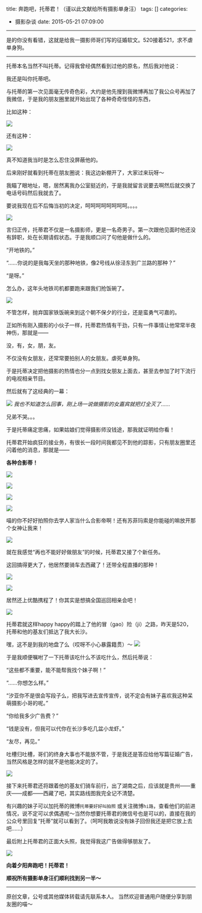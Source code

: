 title: 奔跑吧，托蒂君！（谨以此文献给所有摄影单身汪）
tags: []
categories:
  - 摄影杂谈
date: 2015-05-21 07:09:00
---
是的你没有看错，这就是给我一摄影师哥们写的征婚软文。520接着521，求不虐单身狗。

------------


托蒂本名当然不叫托蒂。记得我曾经偶然看到过他的原名，然后我对他说：

我还是叫你托蒂吧。

与托蒂的第一次见面毫无传奇色彩，大约是他先搜到我微博再加了我公众号再加了我微信，于是我的朋友圈里就开始出现了各种奇奇怪怪的东西，

比如这种：

![](http://mmbiz.qlogo.cn/mmbiz/xBmfrfspdrz0OphxQvTDkicJoOVYU2EfW0gqFRdrsUXofGzaibz3xoI5b78H63BcA4SJP98UJu6HVo8xac0d9jKQ/0)


还有这种：

![](http://mmbiz.qlogo.cn/mmbiz/xBmfrfspdrz0OphxQvTDkicJoOVYU2EfWVqtCTty3FaxTHqcU0d6Qa8zns3nIyOdbiawZn8BYGDNPMtHkXSPpqyg/0)


真不知道我当时是怎么忍住没屏蔽他的。

后来刚好就看到托蒂在朋友圈说：我这边新棚开了，大家过来玩呀～

我瞄了眼地址，嗯，居然离我办公室挺近的，于是我就留言说要去啊然后就交换了电话号码然后我就去了。

要说我现在后不后悔当初的决定，呵呵呵呵呵呵呵呵。。。。

![](http://mmbiz.qlogo.cn/mmbiz/xBmfrfspdrz0OphxQvTDkicJoOVYU2EfWnmsnjM3PlwFDH6vGAR2IbgxfP6u7MoiaicA1PEnqlq3c0WKkKWxouH4A/0)

言归正传，托蒂君不仅是一名摄影师，更是一名奇男子。第一次跟他见面时他还没有辞职，处在长期请假状态。于是我顺口问了句他是做什么的。

“开地铁的。”

“……你说的是我每天坐的那种地铁，像2号线从徐泾东到广兰路的那种？”

“是呀。”

怎么办，这年头地铁司机都要跑来跟我们抢饭碗了。

![](http://mmbiz.qlogo.cn/mmbiz/xBmfrfspdrz0OphxQvTDkicJoOVYU2EfWmfNID8g5iaVjj84UHulmHCThJh3MGRWmkQCYlm4vauKicngoYByeVo6Q/0)


不管怎样，抛弃国家铁饭碗来到这个朝不保夕的行业，还是蛮勇气可嘉的。

正如所有刚入摄影的小伙子一样，托蒂君热情有干劲，只有一件事情让他常常半夜神伤，那就是——

没，有，女，朋，友。

不仅没有女朋友，还常常要拍别人的女朋友。虐死单身狗。

于是托蒂决定把他摄影的热情也分一点到找女朋友上面去，甚至去参加了时下流行的电视相亲节目。

然后就有了这经典的一幕：

![](http://mmbiz.qlogo.cn/mmbiz/xBmfrfspdrz0OphxQvTDkicJoOVYU2EfWeIIdcUX8HKPmE22h4553Ip6nmfJNX1frpkibcdxVZppAmicvEUhRD2tg/0)
*我也不知道怎么回事，刚上场一说做摄影的女嘉宾就把灯全灭了……*

兄弟不哭。。。

于是托蒂痛定思痛，如果姑娘们觉得摄影师没钱途，那我就证明给你看！

托蒂君开始疯狂的接业务，有很长一段时间我都见不到他的踪影，只有朋友圈里还闪着他的消息，那就是——

**各种合影蒂！**

![](http://mmbiz.qlogo.cn/mmbiz/xBmfrfspdrz0OphxQvTDkicJoOVYU2EfWaDeNU56E28X5ZbyVZ8EEnw0iahL5FqGcUdeSYVpjl9uYnxGicMh4sPqA/0)

![](http://mmbiz.qlogo.cn/mmbiz/xBmfrfspdrz0OphxQvTDkicJoOVYU2EfWveWvf6ytiaz2MyaZYhTiaNrdARicwg1gTbxmg5Pia0YzkBxpc6RLdibvgFw/0)

![](http://mmbiz.qlogo.cn/mmbiz/xBmfrfspdrz0OphxQvTDkicJoOVYU2EfWOAx5icvZlCI5TwF2YRJK2fPpkzC42u4r9VtX1KO0VJYojz8QDt6usYA/0)

![](http://mmbiz.qlogo.cn/mmbiz/xBmfrfspdrz0OphxQvTDkicJoOVYU2EfWPeyl4ZhgDn1ja0a9V211NwC6uKjegQYhV6XW2HYPFaclXXUbKCHNdw/0)


喵的你不好好拍照你去学人家当什么合影帝啊！还有苏菲玛索是你能碰的嘛放开那个女神让我来！

![](http://mmbiz.qlogo.cn/mmbiz/xBmfrfspdrz0OphxQvTDkicJoOVYU2EfW9g8DEBqJeOkoiaqCU0KQxeOJyq8vyBxKhBBL7NVvvbricsWNb4XFdYNQ/0)

就在我感觉“再也不能好好做朋友”的时候，托蒂君又接了个新任务。

这回搞得更大了，他居然要骑车去西藏了！还带全程直播的那种！

![](http://mmbiz.qlogo.cn/mmbiz/xBmfrfspdrz0OphxQvTDkicJoOVYU2EfWnTWOp1GG5qQcIYr1bdhGwaKpe0ib4rD8W4gUYJVlhXBC9gxFqnpiaL4w/0)

![](http://mmbiz.qlogo.cn/mmbiz/xBmfrfspdrz0OphxQvTDkicJoOVYU2EfWkiaNkvS8h5g3W4umf7GBeKgyWFicAxCic7cN4TGDNLBnwZVnmEth62k9w/0)

居然还上优酷携程了！你其实是想搞全国巡回相亲会吧！

![](http://mmbiz.qlogo.cn/mmbiz/xBmfrfspdrz0OphxQvTDkicJoOVYU2EfWpz5JlOxmuh6MJjW0MpKLaAHhMde9mERUkjvuKrXbGo0KAptRGrIUxg/0)

托蒂君就这样happy happy的踏上了他的冒（gao）险（ji）之路，昨天是520，托蒂和他的基友们抵达了我大长沙。

嘿，这不是到我的地盘了么（哎呀不小心暴露籍贯）～
![](http://mmbiz.qlogo.cn/mmbiz/xBmfrfspdrz0OphxQvTDkicJoOVYU2EfWIKa66Swq71uH96Eka90iaOyCqCibKl8pGZ49SCXIqdd9Z9ZFic9qlzADA/0)

于是我顺便嘱咐了一下托蒂该吃什么不该吃什么，然后托蒂说：

“这些都不重要，能不能帮我找个妹子啊！”

“……你想怎么样。”

“汐亚你不是很会写段子么，把我写进去宣传宣传，说不定会有妹子喜欢我这种呆萌摄影小哥的呢。”

“你给我多少广告费？”

“钱是没有，但我可以代你在长沙多吃几盆小龙虾。”

“友尽，再见。”

吐槽归吐槽，哥们的终身大事也不能放不管，于是我还是答应给他写篇征婚广告，当然风格是怎样的就不是他能决定的了。

![](http://mmbiz.qlogo.cn/mmbiz/xBmfrfspdrz0OphxQvTDkicJoOVYU2EfWEutxocWgks45CDlDrspZDgh5QPpgFwIHG9lvhG2zIYDfFHa2ic7RPicw/0)


接下来托蒂君还将跟着他的基友们骑车前行，出了湖南之后，应该就是贵州——重庆——成都——西藏了吧，其实路线图我完全记不清楚。

有兴趣的妹子可以加托蒂的微博`托蒂要好好叫拍照` 或关注微博`hi路`，查看他们的前进情况，说不定可以求偶遇呢～当然你想要托蒂君的微信号也是可以的，直接在我的公众号里回复“托蒂”就可以看到了。（呵呵我敢说没有妹子回但我还是把它放上去吧……）

最后附上托蒂君的正面大头照，我觉得我这广告做得够朋友了。

![](http://mmbiz.qlogo.cn/mmbiz/xBmfrfspdrz0OphxQvTDkicJoOVYU2EfWFVVTKPVITx33b121s2IInLzLvVns4iaia5HzvncLmnypYC6d054TlMdg/0)


**向着夕阳奔跑吧！托蒂君！**

**顺祝所有摄影单身汪们顺利找到另一半～**

----------
原创文章，公号或其他媒体转载请先联系本人。
当然欢迎普通用户随便分享到朋友圈的喵～